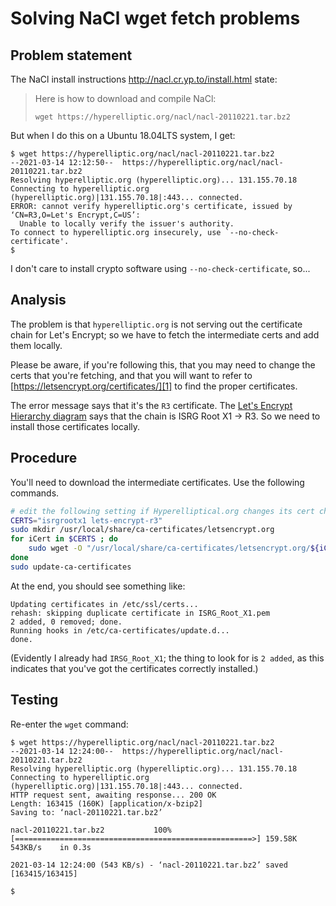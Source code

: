 # Solving NaCl wget fetch problems

## Problem statement

The NaCl install instructions http://nacl.cr.yp.to/install.html state:

> Here is how to download and compile NaCl:
>
>     wget https://hyperelliptic.org/nacl/nacl-20110221.tar.bz2

But when I do this on a Ubuntu 18.04LTS system, I get:

```console
$ wget https://hyperelliptic.org/nacl/nacl-20110221.tar.bz2
--2021-03-14 12:12:50--  https://hyperelliptic.org/nacl/nacl-20110221.tar.bz2
Resolving hyperelliptic.org (hyperelliptic.org)... 131.155.70.18
Connecting to hyperelliptic.org (hyperelliptic.org)|131.155.70.18|:443... connected.
ERROR: cannot verify hyperelliptic.org's certificate, issued by ‘CN=R3,O=Let's Encrypt,C=US’:
  Unable to locally verify the issuer's authority.
To connect to hyperelliptic.org insecurely, use `--no-check-certificate'.
$
```

I don't care to install crypto software using `--no-check-certificate`, so...

## Analysis

The problem is that `hyperelliptic.org` is not serving out the certificate chain for Let's Encrypt; so we have to fetch the intermediate certs and add them locally.

Please be aware, if you're following this, that you may need to change the certs that you're fetching, and that you will want to refer to [https://letsencrypt.org/certificates/][1] to find the proper certificates.

[1]: https://letsencrypt.org/certificates/

The error message says that it's the `R3` certificate. The [Let's Encrypt Hierarchy diagram][1] says that the chain is ISRG Root X1 -> R3. So we need to install those certificates locally.

## Procedure

You'll need to download the intermediate certificates. Use the following commands.

```bash
# edit the following setting if Hyperelliptical.org changes its cert chain
CERTS="isrgrootx1 lets-encrypt-r3"
sudo mkdir /usr/local/share/ca-certificates/letsencrypt.org
for iCert in $CERTS ; do
	sudo wget -O "/usr/local/share/ca-certificates/letsencrypt.org/${iCert}.crt" "https://letsencrypt.org/certs/${iCert}.pem"
done
sudo update-ca-certificates 
```

At the end, you should see something like:

```console
Updating certificates in /etc/ssl/certs...
rehash: skipping duplicate certificate in ISRG_Root_X1.pem
2 added, 0 removed; done.
Running hooks in /etc/ca-certificates/update.d...
done.
```

(Evidently I already had `IRSG_Root_X1`; the thing to look for is `2 added`, as this indicates that you've got the certificates correctly installed.)

## Testing

Re-enter the `wget` command:

```console
$ wget https://hyperelliptic.org/nacl/nacl-20110221.tar.bz2 
--2021-03-14 12:24:00--  https://hyperelliptic.org/nacl/nacl-20110221.tar.bz2
Resolving hyperelliptic.org (hyperelliptic.org)... 131.155.70.18
Connecting to hyperelliptic.org (hyperelliptic.org)|131.155.70.18|:443... connected.
HTTP request sent, awaiting response... 200 OK
Length: 163415 (160K) [application/x-bzip2]
Saving to: ‘nacl-20110221.tar.bz2’

nacl-20110221.tar.bz2           100%[=====================================================>] 159.58K   543KB/s    in 0.3s

2021-03-14 12:24:00 (543 KB/s) - ‘nacl-20110221.tar.bz2’ saved [163415/163415]

$
```
